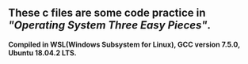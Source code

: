## These c files are some code practice in *"Operating System Three Easy Pieces"*.

 **Compiled in WSL(Windows Subsystem for Linux), GCC version 7.5.0, Ubuntu 18.04.2 LTS.**

